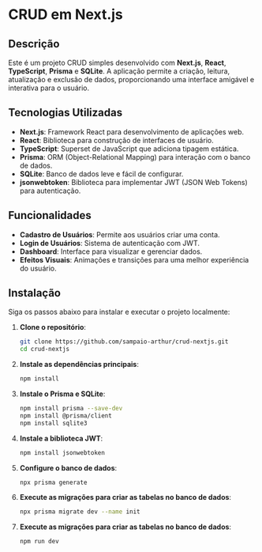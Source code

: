 # CRUD em Next.js

## Descrição

Este é um projeto CRUD simples desenvolvido com **Next.js**, **React**, **TypeScript**, **Prisma** e **SQLite**. A aplicação permite a criação, leitura, atualização e exclusão de dados, proporcionando uma interface amigável e interativa para o usuário.

## Tecnologias Utilizadas

- **Next.js**: Framework React para desenvolvimento de aplicações web.
- **React**: Biblioteca para construção de interfaces de usuário.
- **TypeScript**: Superset de JavaScript que adiciona tipagem estática.
- **Prisma**: ORM (Object-Relational Mapping) para interação com o banco de dados.
- **SQLite**: Banco de dados leve e fácil de configurar.
- **jsonwebtoken**: Biblioteca para implementar JWT (JSON Web Tokens) para autenticação.

## Funcionalidades

- **Cadastro de Usuários**: Permite aos usuários criar uma conta.
- **Login de Usuários**: Sistema de autenticação com JWT.
- **Dashboard**: Interface para visualizar e gerenciar dados.
- **Efeitos Visuais**: Animações e transições para uma melhor experiência do usuário.

## Instalação

Siga os passos abaixo para instalar e executar o projeto localmente:

1. **Clone o repositório**:

   ```bash
   git clone https://github.com/sampaio-arthur/crud-nextjs.git
   cd crud-nextjs

2. **Instale as dependências principais**:

    ```bash
    npm install

3. **Instale o Prisma e SQLite**:

    ```bash
    npm install prisma --save-dev
    npm install @prisma/client
    npm install sqlite3

4. **Instale a biblioteca JWT**:

    ```bash
    npm install jsonwebtoken

5. **Configure o banco de dados**:

    ```bash
    npx prisma generate

6. **Execute as migrações para criar as tabelas no banco de dados**:

    ```bash
    npx prisma migrate dev --name init

7. **Execute as migrações para criar as tabelas no banco de dados**:

    ```bash
    npm run dev